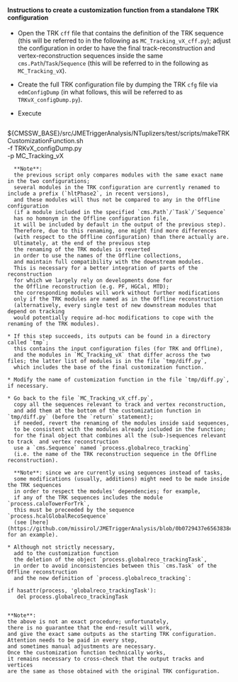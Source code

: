 #### Instructions to create a customization function from a standalone TRK configuration

* Open the TRK `cff` file that contains the definition of the TRK sequence
  (this will be referred to in the following as `MC_Tracking_vX_cff.py`);
  adjust the configuration in order to have the final
  track-reconstruction and vertex-reconstruction sequences inside the same `cms.Path`/`Task`/`Sequence`
  (this will be referred to in the following as `MC_Tracking_vX`).

* Create the full TRK configuration file by dumping the TRK `cfg` file via `edmConfigDump`
  (in what follows, this will be referred to as `TRKvX_configDump.py`).

* Execute
  ```
${CMSSW_BASE}/src/JMETriggerAnalysis/NTuplizers/test/scripts/makeTRKCustomizationFunction.sh \
-f TRKvX_configDump.py \
-p MC_Tracking_vX
```
  **Note**:
  the previous script only compares modules with the same exact name in the two configurations;
  several modules in the TRK configuration are currently renamed to include a prefix (`hltPhase2`, in recent versions),
  and these modules will thus not be compared to any in the Offline configuration
  (if a module included in the specified `cms.Path`/`Task`/`Sequence`
  has no homonym in the Offline configuration file,
  it will be included by default in the output of the previous step).
  Therefore, due to this renaming, one might find more differences
  (with respect to the Offline configuration) than there actually are.
  Ultimately, at the end of the previous step
  the renaming of the TRK modules is reverted
  in order to use the names of the Offline collections,
  and maintain full compatibility with the downstream modules.
  This is necessary for a better integration of parts of the reconstruction
  for which we largely rely on developments done for
  the Offline reconstruction (e.g. PF, HGCal, MTD);
  the corresponding modules will work without further modifications
  only if the TRK modules are named as in the Offline reconstruction
  (alternatively, every single test of new downstream modules that depend on tracking
  would potentially require ad-hoc modifications to cope with the renaming of the TRK modules).

* If this step succeeds, its outputs can be found in a directory called `tmp`;
  this contains the input configuration files (for TRK and Offline),
  and the modules in `MC_Tracking_vX` that differ across the two files; the latter list of modules is in the file `tmp/diff.py`,
  which includes the base of the final customization function.

* Modify the name of customization function in the file `tmp/diff.py`, if necessary.

* Go back to the file `MC_Tracking_vX_cff.py`,
  copy all the sequences relevant to track and vertex reconstruction,
  and add them at the bottom of the customization function in `tmp/diff.py` (before the `return` statement);
  if needed, revert the renaming of the modules inside said sequences,
  to be consistent with the modules already included in the function;
  for the final object that combines all the (sub-)sequences relevant to track	and vertex reconstruction
  use a `cms.Sequence` named `process.globalreco_tracking`
  (i.e. the name of the TRK reconstruction sequence in the Offline reconstruction).

  **Note**: since we are currently using sequences instead of tasks,
  some modifications (usually, additions) might need to be made inside the TRK sequences
  in order to respect the modules' dependencies; for example,
  if any of the TRK sequences includes the module `process.caloTowerForTrk`,
  this must be preceeded by the sequence `process.hcalGlobalRecoSequence`
  (see [here](https://github.com/missirol/JMETriggerAnalysis/blob/0b0729437e6563838e790d37dabf4707da834ae4/Common/python/hltPhase2_TRKv06.py#L1166) for an example).

* Although not strictly necessary,
  add to the customization function
  the deletion of the object `process.globalreco_trackingTask`,
  in order to avoid inconsistencies between this `cms.Task` of the Offline reconstruction
  and the new definition of `process.globalreco_tracking`:
```
    if hasattr(process, 'globalreco_trackingTask'):
       del process.globalreco_trackingTask
```

**Note**:
the above is not an exact procedure; unfortunately,
there is no guarantee that the end-result will work,
and give the exact same outputs as the starting TRK configuration.
Attention needs to be paid in every step,
and sometimes manual adjustments are necessary.
Once the customization function technically works,
it remains necessary to cross-check that the output tracks and vertices
are the same as those obtained with the original TRK configuration.
